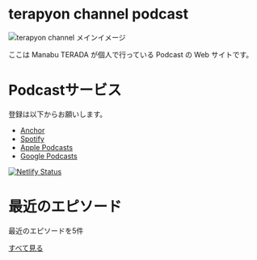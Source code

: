 # terapyon channel podcast

![terapyon channel メインイメージ](/terada-uspycon2019.jpg)

ここは Manabu TERADA が個人で行っている Podcast の Web サイトです。

# Podcastサービス

登録は以下からお願いします。

- [Anchor](https://anchor.fm/terapyon)
- [Spotify](https://open.spotify.com/show/3F1JJCqbBzmNQhSibjvzKZ)
- [Apple Podcasts](https://podcasts.apple.com/jp/podcast/manabu-terada/id1501371621)
- [Google Podcasts](https://www.google.com/podcasts?feed=aHR0cHM6Ly9hbmNob3IuZm0vcy8xNDQ4MGUwNC9wb2RjYXN0L3Jzcw==)

[![Netlify Status](https://api.netlify.com/api/v1/badges/34b25bd1-eb5c-496b-8de1-8ed11acb0278/deploy-status)](https://app.netlify.com/sites/upbeat-cray-0519df/deploys)


# 最近のエピソード

最近のエピソードを5件

<RecentEpisodes :pages="this.$site.pages" :prefix="'/episodes/'" :limit="5"/>

[すべて見る](/episodes/)